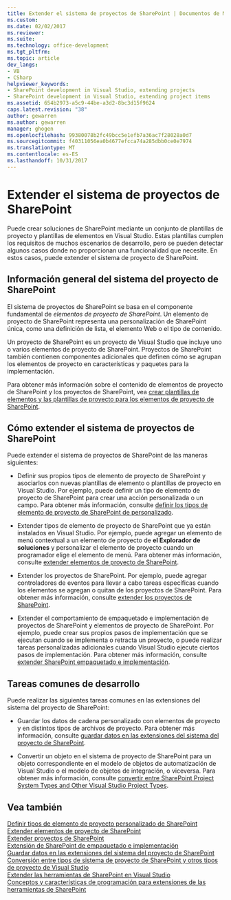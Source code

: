```yaml
---
title: Extender el sistema de proyectos de SharePoint | Documentos de Microsoft
ms.custom: 
ms.date: 02/02/2017
ms.reviewer: 
ms.suite: 
ms.technology: office-development
ms.tgt_pltfrm: 
ms.topic: article
dev_langs:
- VB
- CSharp
helpviewer_keywords:
- SharePoint development in Visual Studio, extending projects
- SharePoint development in Visual Studio, extending project items
ms.assetid: 654b2973-a5c9-44be-a3d2-8bc3d15f9624
caps.latest.revision: "38"
author: gewarren
ms.author: gewarren
manager: ghogen
ms.openlocfilehash: 99380078b2fc49bcc5e1efb7a36ac7f28028a0d7
ms.sourcegitcommit: f40311056ea0b4677efcca74a285dbb0ce0e7974
ms.translationtype: MT
ms.contentlocale: es-ES
ms.lasthandoff: 10/31/2017
---
```

# <a name="extending-the-sharepoint-project-system"></a>Extender el sistema de proyectos de SharePoint
  Puede crear soluciones de SharePoint mediante un conjunto de plantillas de proyecto y plantillas de elementos en Visual Studio. Estas plantillas cumplen los requisitos de muchos escenarios de desarrollo, pero se pueden detectar algunos casos donde no proporcionan una funcionalidad que necesite. En estos casos, puede extender el sistema de proyecto de SharePoint.  
  
## <a name="overview-of-the-sharepoint-project-system"></a>Información general del sistema del proyecto de SharePoint  
 El sistema de proyectos de SharePoint se basa en el componente fundamental de *elementos de proyecto de SharePoint*. Un elemento de proyecto de SharePoint representa una personalización de SharePoint única, como una definición de lista, el elemento Web o el tipo de contenido.  
  
 Un proyecto de SharePoint es un proyecto de Visual Studio que incluye uno o varios elementos de proyecto de SharePoint. Proyectos de SharePoint también contienen componentes adicionales que definen cómo se agrupan los elementos de proyecto en características y paquetes para la implementación.  
  
 Para obtener más información sobre el contenido de elementos de proyecto de SharePoint y los proyectos de SharePoint, vea [crear plantillas de elementos y las plantillas de proyecto para los elementos de proyecto de SharePoint](../sharepoint/creating-item-templates-and-project-templates-for-sharepoint-project-items.md).  
  
## <a name="how-to-extend-the-sharepoint-project-system"></a>Cómo extender el sistema de proyectos de SharePoint  
 Puede extender el sistema de proyectos de SharePoint de las maneras siguientes:  
  
-   Definir sus propios tipos de elemento de proyecto de SharePoint y asociarlos con nuevas plantillas de elemento o plantillas de proyecto en Visual Studio. Por ejemplo, puede definir un tipo de elemento de proyecto de SharePoint para crear una acción personalizada o un campo. Para obtener más información, consulte [definir los tipos de elemento de proyecto de SharePoint de personalizado](../sharepoint/defining-custom-sharepoint-project-item-types.md).  
  
-   Extender tipos de elemento de proyecto de SharePoint que ya están instalados en Visual Studio. Por ejemplo, puede agregar un elemento de menú contextual a un elemento de proyecto de **el Explorador de soluciones** y personalizar el elemento de proyecto cuando un programador elige el elemento de menú. Para obtener más información, consulte [extender elementos de proyecto de SharePoint](../sharepoint/extending-sharepoint-project-items.md).  
  
-   Extender los proyectos de SharePoint. Por ejemplo, puede agregar controladores de eventos para llevar a cabo tareas específicas cuando los elementos se agregan o quitan de los proyectos de SharePoint. Para obtener más información, consulte [extender los proyectos de SharePoint](../sharepoint/extending-sharepoint-projects.md).  
  
-   Extender el comportamiento de empaquetado e implementación de proyectos de SharePoint y elementos de proyecto de SharePoint. Por ejemplo, puede crear sus propios pasos de implementación que se ejecutan cuando se implementa o retracta un proyecto, o puede realizar tareas personalizadas adicionales cuando Visual Studio ejecute ciertos pasos de implementación. Para obtener más información, consulte [extender SharePoint empaquetado e implementación](../sharepoint/extending-sharepoint-packaging-and-deployment.md).  
  
## <a name="common-development-tasks"></a>Tareas comunes de desarrollo  
 Puede realizar las siguientes tareas comunes en las extensiones del sistema del proyecto de SharePoint:  
  
-   Guardar los datos de cadena personalizado con elementos de proyecto y en distintos tipos de archivos de proyecto. Para obtener más información, consulte [guardar datos en las extensiones del sistema del proyecto de SharePoint](../sharepoint/saving-data-in-extensions-of-the-sharepoint-project-system.md).  
  
-   Convertir un objeto en el sistema de proyecto de SharePoint para un objeto correspondiente en el modelo de objetos de automatización de Visual Studio o el modelo de objetos de integración, o viceversa. Para obtener más información, consulte [convertir entre SharePoint Project System Types and Other Visual Studio Project Types](../sharepoint/converting-between-sharepoint-project-system-types-and-other-visual-studio-project-types.md).  
  
## <a name="see-also"></a>Vea también  
 [Definir tipos de elemento de proyecto personalizado de SharePoint](../sharepoint/defining-custom-sharepoint-project-item-types.md)   
 [Extender elementos de proyecto de SharePoint](../sharepoint/extending-sharepoint-project-items.md)   
 [Extender proyectos de SharePoint](../sharepoint/extending-sharepoint-projects.md)   
 [Extensión de SharePoint de empaquetado e implementación](../sharepoint/extending-sharepoint-packaging-and-deployment.md)   
 [Guardar datos en las extensiones del sistema del proyecto de SharePoint](../sharepoint/saving-data-in-extensions-of-the-sharepoint-project-system.md)   
 [Conversión entre tipos de sistema de proyecto de SharePoint y otros tipos de proyecto de Visual Studio](../sharepoint/converting-between-sharepoint-project-system-types-and-other-visual-studio-project-types.md)   
 [Extender las herramientas de SharePoint en Visual Studio](../sharepoint/extending-the-sharepoint-tools-in-visual-studio.md)   
 [Conceptos y características de programación para extensiones de las herramientas de SharePoint](../sharepoint/programming-concepts-and-features-for-sharepoint-tools-extensions.md)  
  
  